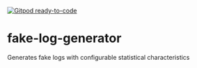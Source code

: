 [![Gitpod ready-to-code](https://img.shields.io/badge/Gitpod-ready--to--code-blue?logo=gitpod)](https://gitpod.io/#https://github.com/fknipp/fake-log-generator)

# fake-log-generator
Generates fake logs with configurable statistical characteristics

